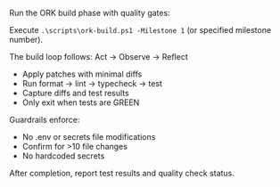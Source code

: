 Run the ORK build phase with quality gates:

Execute `.\scripts\ork-build.ps1 -Milestone 1` (or specified milestone number).

The build loop follows: Act → Observe → Reflect
- Apply patches with minimal diffs
- Run format → lint → typecheck → test
- Capture diffs and test results
- Only exit when tests are GREEN

Guardrails enforce:
- No .env or secrets file modifications
- Confirm for >10 file changes
- No hardcoded secrets

After completion, report test results and quality check status.
